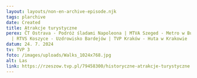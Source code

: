 ```yaml
---
layout: layouts/non-en-archive-episode.njk
tags: plarchive
date: Created
title: Atrakcje turystyczne
perex: ČT Ostrava - Podróż śladami Napoleona | MTVA Szeged - Metro w Budapeszcie
  | RTVS Koszyce - Uzdrowisko Bardejów | TVP Kraków - Huta w Krakowie
datum: 24. 7. 2024
tv: TVP 3
foto: /images/uploads/Walks_1024x768.jpg
alt: Las
link: https://rzeszow.tvp.pl/79458300/historyczne-atrakcje-turystyczne
---
```


